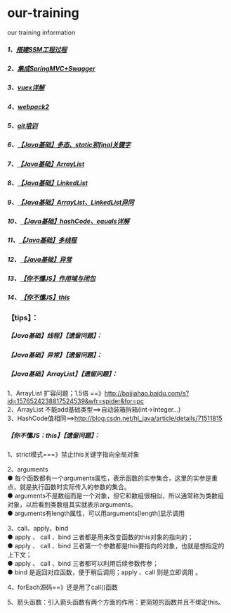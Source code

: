 # our-training
our training information

##### 1、[搭建SSM工程过程](https://github.com/xcoding-team/our-training/blob/master/%E6%90%AD%E5%BB%BASSM%E5%B7%A5%E7%A8%8B%E8%BF%87%E7%A8%8B.pdf)   
##### 2、[集成SpringMVC+Swagger](https://github.com/xcoding-team/our-training/blob/master/%E9%9B%86%E6%88%90SpringMVC%2BSwagger.pdf)    
##### 3、[vuex详解](https://github.com/xcoding-team/our-training/blob/master/vuex%E8%AF%A6%E8%A7%A3.pdf)    
##### 4、[webpack2](https://github.com/xcoding-team/our-training/blob/master/webpack2.pdf)
##### 5、[git培训](https://github.com/xcoding-team/our-training/blob/master/git%E5%9F%B9%E8%AE%AD.pdf)
##### 6、[【Java基础】多态、static和final关键字](https://github.com/xcoding-team/our-training/blob/master/%E3%80%90Java%E5%9F%BA%E7%A1%80%E3%80%91%E5%A4%9A%E6%80%81%E3%80%81static%E5%92%8Cfinal%E5%85%B3%E9%94%AE%E5%AD%97.pdf)
##### 7、[【Java基础】ArrayList](https://github.com/xcoding-team/our-training/blob/master/%E3%80%90Java%E5%9F%BA%E7%A1%80%E3%80%91ArrayList.pdf)
##### 8、[【Java基础】LinkedList](https://github.com/xcoding-team/our-training/blob/master/%E3%80%90Java%E5%9F%BA%E7%A1%80%E3%80%91LinkedList.pdf)
##### 9、[【Java基础】ArrayList、LinkedList异同](https://github.com/xcoding-team/our-training/blob/master/%E3%80%90Java%E5%9F%BA%E7%A1%80%E3%80%91ArrayList%E3%80%81LinkedList%E5%BC%82%E5%90%8C.pdf)
##### 10、[【Java基础】hashCode、equals详解](https://github.com/xcoding-team/our-training/blob/master/%E3%80%90Java%E5%9F%BA%E7%A1%80%E3%80%91hashCode%E3%80%81equals%E8%AF%A6%E8%A7%A3.pdf)
##### 11、[【Java基础】多线程](https://github.com/xcoding-team/our-training/blob/master/%E3%80%90Java%E5%9F%BA%E7%A1%80%E3%80%91%E5%A4%9A%E7%BA%BF%E7%A8%8B.pdf)
##### 12、[【Java基础】异常](https://github.com/xcoding-team/our-training/blob/master/%E3%80%90Java%E5%9F%BA%E7%A1%80%E3%80%91%E5%BC%82%E5%B8%B8.pdf)
##### 13、[【你不懂JS】作用域与闭包](https://github.com/xcoding-team/our-training/blob/master/%E3%80%90%E4%BD%A0%E4%B8%8D%E6%87%82JS%E3%80%91%E4%BD%9C%E7%94%A8%E5%9F%9F%E4%B8%8E%E9%97%AD%E5%8C%85.png)
##### 14、[【你不懂JS】this](https://github.com/xcoding-team/our-training/blob/master/%E3%80%90%E4%BD%A0%E4%B8%8D%E6%87%82JS%E3%80%91this.pdf)




### 【tips】：    
##### 【Java基础】线程】【遗留问题】：    



##### 【Java基础】异常】【遗留问题】：    



##### 【Java基础】ArrayList】【遗留问题】：    
1、ArrayList 扩容问题；1.5倍 ==》http://baijiahao.baidu.com/s?id=1576524238817524539&wfr=spider&for=pc    
2、ArrayList 不能add基础类型==>自动装箱拆箱(int->Integer...)    
3、HashCode值相同==>http://blog.csdn.net/hl_java/article/details/71511815    

##### 【你不懂JS：this】【遗留问题】：    
1、strict模式===》禁止this关键字指向全局对象

2、arguments    
  ● 每个函数都有一个arguments属性，表示函数的实参集合，这里的实参是重点，就是执行函数时实际传入的参数的集合。    
  ● arguments不是数组而是一个对象，但它和数组很相似，所以通常称为类数组对象，以后看到类数组其实就表示arguments。    
  ● arguments有length属性，可以用arguments[length]显示调用    

3、call、apply、bind    
  ● apply 、 call 、bind 三者都是用来改变函数的this对象的指向的；    
  ● apply 、 call 、bind 三者第一个参数都是this要指向的对象，也就是想指定的上下文；    
  ● apply 、 call 、bind 三者都可以利用后续参数传参；    
  ● bind 是返回对应函数，便于稍后调用；apply 、call 则是立即调用 。    

4、forEach源码==》还是用了call()函数

5、箭头函数：引入箭头函数有两个方面的作用：更简短的函数并且不绑定this。
